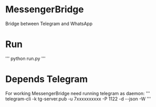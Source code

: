 # MessengerBridge
  Bridge between Telegram and WhatsApp
  
# Run
  ''' python run.py '''
  
# Depends Telegram
  For working MessengerBridge need running telegram as daemon:
  ''' telegram-cli -k tg-server.pub -u 7xxxxxxxxxx -P 1122 -d --json -W '''

